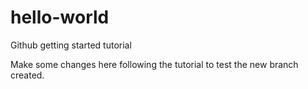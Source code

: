 # hello-world
Github getting started tutorial 

Make some changes here following the tutorial to test the new branch created.
